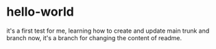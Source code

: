 # hello-world
it's a first test for me, learning how to create and update main trunk and branch
now, it's a branch for changing the content of readme. 
